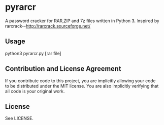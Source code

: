 # pyrarcr

A password cracker for RAR,ZIP and 7z files written in Python 3. Inspired by rarcrack--http://rarcrack.sourceforge.net/

## Usage

python3 pyrarcr.py [rar file]

## Contribution and License Agreement

If you contribute code to this project, you are implicitly allowing your code
to be distributed under the MIT license. You are also implicitly verifying that
all code is your original work.

## License

See LICENSE.
